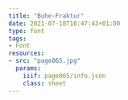 ```yaml
---
title: "Buhe-Fraktur"
date: 2021-07-18T18:47:43+01:00
type: font
tags:
- Font
resources:
- src: "page065.jpg"
  params:
    iiif: page065/info.json
    class: sheet
---
```

